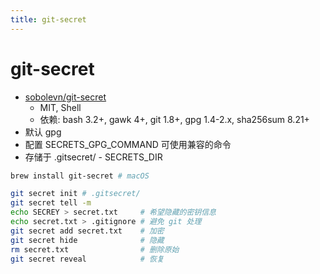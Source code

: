 ```yaml
---
title: git-secret
---
```


# git-secret

- [sobolevn/git-secret](https://github.com/sobolevn/git-secret)
  - MIT, Shell
  - 依赖: bash 3.2+, gawk 4+, git 1.8+, gpg 1.4-2.x, sha256sum 8.21+
- 默认 gpg
- 配置 SECRETS_GPG_COMMAND 可使用兼容的命令
- 存储于 .gitsecret/ - SECRETS_DIR

```bash
brew install git-secret # macOS

git secret init # .gitsecret/
git secret tell -m
echo SECREY > secret.txt     # 希望隐藏的密钥信息
echo secret.txt > .gitignore # 避免 git 处理
git secret add secret.txt    # 加密
git secret hide              # 隐藏
rm secret.txt                # 删除原始
git secret reveal            # 恢复
```
